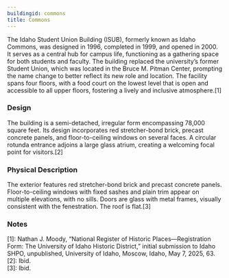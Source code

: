 ```yaml
---
buildingid: commons
title: Commons
---
```


The Idaho Student Union Building (ISUB), formerly known as Idaho Commons, was designed in 1996, completed in 1999, and opened in 2000. It serves as a central hub for campus life, functioning as a gathering space for both students and faculty. The building replaced the university’s former Student Union, which was located in the Bruce M. Pitman Center, prompting the name change to better reflect its new role and location. The facility spans four floors, with a food court on the lowest level that is open and accessible to all upper floors, fostering a lively and inclusive atmosphere.[1]

### Design

The building is a semi-detached, irregular form encompassing 78,000 square feet. Its design incorporates red stretcher-bond brick, precast concrete panels, and floor-to-ceiling windows on several faces. A circular rotunda entrance adjoins a large glass atrium, creating a welcoming focal point for visitors.[2]

### Physical Description
The exterior features red stretcher-bond brick and precast concrete panels. Floor-to-ceiling windows with fixed sashes and plain trim appear on multiple elevations, with no sills. Doors are glass with metal frames, visually consistent with the fenestration. The roof is flat.[3]
### Notes  
[1]: Nathan J. Moody, “National Register of Historic Places—Registration Form: The University of Idaho Historic District,” initial submission to Idaho SHPO, unpublished, University of Idaho, Moscow, Idaho, May 7, 2025, 63.  
[2]: Ibid.  
[3]: Ibid. 